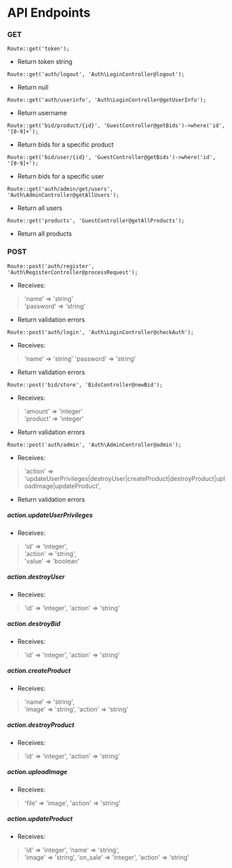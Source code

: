 
# API Endpoints
### GET
`Route::get('token');`
 - Return token string

`Route::get('auth/logout', 'Auth\LoginController@logout');`
 - Return null

`Route::get('auth/userinfo', 'Auth\LoginController@getUserInfo');`
 - Return username

`Route::get('bid/product/{id}', 'GuestController@getBids')->where('id', '[0-9]+');`
 - Return bids for a specific product

`Route::get('bid/user/{id}', 'GuestController@getBids')->where('id', '[0-9]+');`
 - Return bids for a specific user

`Route::get('auth/admin/get/users', 'Auth\AdminController@getAllUsers');`
 - Return all users

`Route::get('products', 'GuestController@getAllProducts');`
 - Return all products

### POST
`Route::post('auth/register', 'Auth\RegisterController@processRequest');`
 - Receives:
 > 'name' => 'string'   
 > 'password' => 'string'
 - Return validation errors

`Route::post('auth/login', 'Auth\LoginController@checkAuth');`
 - Receives:
 > 'name' => 'string' 
 > 'password' => 'string'
 - Return validation errors

`Route::post('bid/store', 'BidsController@newBid');`
 - Receives:
 > 'amount' => 'integer'    
 > 'product' => 'integer' 
 - Return validation errors

`Route::post('auth/admin', 'Auth\AdminController@admin');`
 - Receives:
 > 'action' => 'updateUserPrivileges|destroyUser|createProduct|destroyProduct|uploadImage|updateProduct', 
 - Return validation errors
##### action.*updateUserPrivileges*
 - Receives:
 > 'id' => 'integer',    
 > 'action' => 'string',    
 > 'value' => 'boolean'
##### action.*destroyUser*
 - Receives:
 > 'id' => 'integer',
 > 'action' => 'string' 
##### action.*destroyBid*
 - Receives:
 > 'id' => 'integer',
 > 'action' => 'string' 
##### action.*createProduct*
 - Receives:
 > 'name' => 'string',    
 > 'image' => 'string',
 > 'action' => 'string'
##### action.*destroyProduct*
 - Receives:
 > 'id' => 'integer',
 > 'action' => 'string'  
##### action.*uploadImage*
 - Receives:
 > 'file' => 'image',
 > 'action' => 'string'  
##### action.*updateProduct*
 - Receives:
 > 'id' => 'integer',
 > 'name' => 'string',    
 > 'image' => 'string',
 > 'on_sale' => 'integer',
 > 'action' => 'string'
